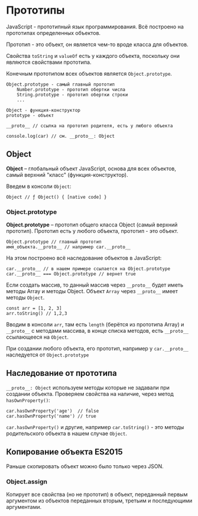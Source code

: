 # Прототипы

JavaScript - прототипный язык программирования. Всё построено на прототипах определенных объектов.

Прототип - это объект, он является чем-то вроде класса для объектов.

Свойства `toString` и `valueOf` есть у каждого объекта, поскольку они являются свойствами прототипа.

Конечным прототипом всех объектов является `Object.prototype`.

    Object.prototype - самый главный прототип
        Number.prototype - прототип обертки числа
        String.prototype - прототип обертки строки
        ...

    Object - функция-конструктор
    prototype - объект

    __proto__ // ссылка на прототип родителя, есть у любого объекта

    console.log(car) // см. __proto__: Object

## Object
**Object** &ndash; глобальный объект JavaScript, основа для всех объектов, самый верхний "класс" (функция-конструктор).

Введем в консоли `Object`:
    
    Object // ƒ Object() { [native code] }

### Object.prototype
**Object.prototype** &ndash; прототип общего класса Object (самый верхний прототип). Прототип есть у любого объекта, прототип - это объект.

    Object.prototype // главный прототип
    имя_объекта.__proto__ // например car.__proto__

На этом построено всё наследование объектов в JavaScript:

    car.__proto__ // в нашем примере ссылается на Object.prototype
    car.__proto__ === Object.prototype // вернет true

Если создать массив, то данный массив через `__proto__` будет иметь методы Array и методы Object. Объект `Array` через `__proto__` имеет методы `Object`.

    const arr = [1, 2, 3]
    arr.toString() // 1,2,3

Вводим в консоли `arr`, там есть `length` (берётся из прототипа Array) и `__proto__` с методами массива, в конце списка методов, есть `__proto__` ссылающееся на `Object`.

При создании любого объекта, его прототип, например у `car.__proto__` наследуется от `Object.prototype`

## Наследование от прототипа
`__proto__: Object` используем методы которые не задавали при создании объекта. Проверяем свойства на наличие, через метод `hasOwnProperty()`:

    car.hasOwnProperty('age')  // false
    car.hasOwnProperty('name') // true

`car.hasOwnProperty()` и другие, например `car.toString()` - это методы родительского объекта в нашем случае `Object`.

## Копирование объекта ES2015</h2>
Раньше скопировать объект можно было только через JSON.

### Object.assign
Копирует все свойства (но не прототип) в объект, переданный первым аргументом из объектов переданных вторым, третьим и последующими аргументами.
